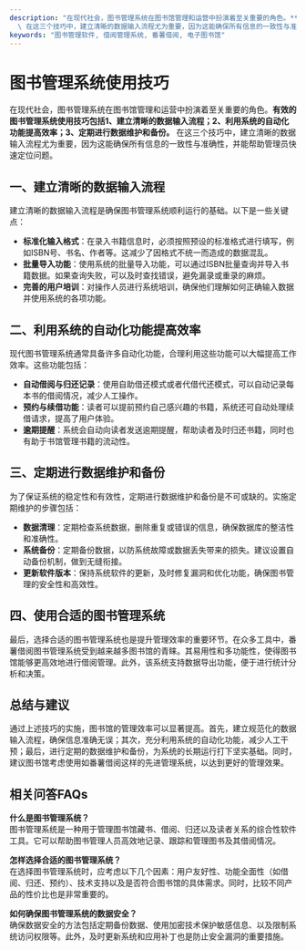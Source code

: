 ```yaml
---
description: "在现代社会，图书管理系统在图书馆管理和运营中扮演着至关重要的角色。**有效的图书管理系统使用技巧包括1、建立清晰的数据输入流程；2、利用系统的自动化功能提高效率；3、定期进行数据维护和备份。**\
  \ 在这三个技巧中，建立清晰的数据输入流程尤为重要，因为这能确保所有信息的一致性与准确性，并能帮助管理员快速定位问题。"
keywords: "图书管理软件, 借阅管理系统, 番薯借阅, 电子图书馆"
---
```

# 图书管理系统使用技巧

在现代社会，图书管理系统在图书馆管理和运营中扮演着至关重要的角色。**有效的图书管理系统使用技巧包括1、建立清晰的数据输入流程；2、利用系统的自动化功能提高效率；3、定期进行数据维护和备份。** 在这三个技巧中，建立清晰的数据输入流程尤为重要，因为这能确保所有信息的一致性与准确性，并能帮助管理员快速定位问题。

## 一、建立清晰的数据输入流程

建立清晰的数据输入流程是确保图书管理系统顺利运行的基础。以下是一些关键点：

- **标准化输入格式**：在录入书籍信息时，必须按照预设的标准格式进行填写，例如ISBN号、书名、作者等。这减少了因格式不统一而造成的数据混乱。
- **批量导入功能**：使用系统的批量导入功能，可以通过ISBN批量查询并导入书籍数据。如果查询失败，可以及时查找错误，避免漏录或重录的麻烦。
- **完善的用户培训**：对操作人员进行系统培训，确保他们理解如何正确输入数据并使用系统的各项功能。

## 二、利用系统的自动化功能提高效率

现代图书管理系统通常具备许多自动化功能，合理利用这些功能可以大幅提高工作效率。这些功能包括：

- **自动借阅与归还记录**：使用自助借还模式或者代借代还模式，可以自动记录每本书的借阅情况，减少人工操作。
- **预约与续借功能**：读者可以提前预约自己感兴趣的书籍，系统还可自动处理续借请求，提高了用户体验。
- **逾期提醒**：系统会自动向读者发送逾期提醒，帮助读者及时归还书籍，同时也有助于书馆管理书籍的流动性。

## 三、定期进行数据维护和备份

为了保证系统的稳定性和有效性，定期进行数据维护和备份是不可或缺的。实施定期维护的步骤包括：

- **数据清理**：定期检查系统数据，删除重复或错误的信息，确保数据库的整洁性和准确性。
- **系统备份**：定期备份数据，以防系统故障或数据丢失带来的损失。建议设置自动备份机制，做到无缝衔接。
- **更新软件版本**：保持系统软件的更新，及时修复漏洞和优化功能，确保图书管理的安全性和高效性。

## 四、使用合适的图书管理系统

最后，选择合适的图书管理系统也是提升管理效率的重要环节。在众多工具中，番薯借阅图书管理系统受到越来越多图书馆的青睐。其易用性和多功能性，使得图书馆能够更高效地进行借阅管理。此外，该系统支持数据导出功能，便于进行统计分析和决策。

## 总结与建议

通过上述技巧的实施，图书馆的管理效率可以显著提高。首先，建立规范化的数据输入流程，确保信息准确无误；其次，充分利用系统的自动化功能，减少人工干预；最后，进行定期的数据维护和备份，为系统的长期运行打下坚实基础。同时，建议图书馆考虑使用如番薯借阅这样的先进管理系统，以达到更好的管理效果。

## 相关问答FAQs

**什么是图书管理系统？**  
图书管理系统是一种用于管理图书馆藏书、借阅、归还以及读者关系的综合性软件工具。它可以帮助图书管理人员高效地记录、跟踪和管理图书及其借阅情况。

**怎样选择合适的图书管理系统？**  
在选择图书管理系统时，应考虑以下几个因素：用户友好性、功能全面性（如借阅、归还、预约）、技术支持以及是否符合图书馆的具体需求。同时，比较不同产品的性价比也是非常重要的。

**如何确保图书管理系统的数据安全？**  
确保数据安全的方法包括定期备份数据、使用加密技术保护敏感信息、以及限制系统访问权限等。此外，及时更新系统和应用补丁也是防止安全漏洞的重要措施。
